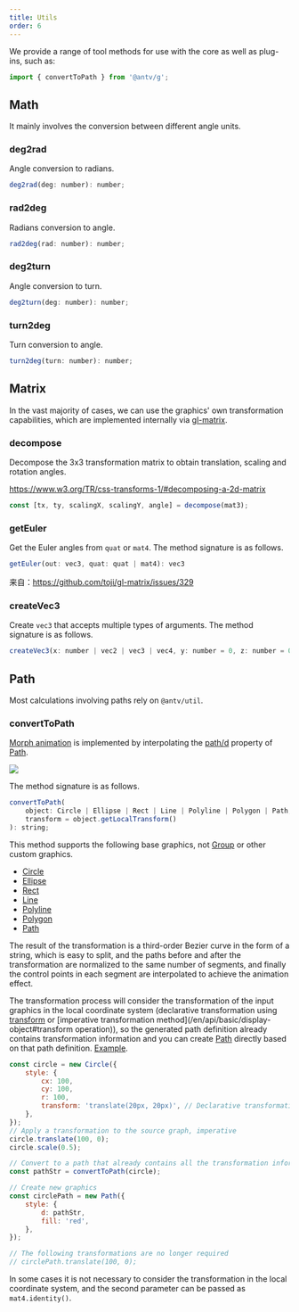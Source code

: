 ```yaml
---
title: Utils
order: 6
---
```


We provide a range of tool methods for use with the core as well as plug-ins, such as:

```js
import { convertToPath } from '@antv/g';
```

## Math

It mainly involves the conversion between different angle units.

### deg2rad

Angle conversion to radians.

```js
deg2rad(deg: number): number;
```

### rad2deg

Radians conversion to angle.

```js
rad2deg(rad: number): number;
```

### deg2turn

Angle conversion to turn.

```js
deg2turn(deg: number): number;
```

### turn2deg

Turn conversion to angle.

```js
turn2deg(turn: number): number;
```

## Matrix

In the vast majority of cases, we can use the graphics' own transformation capabilities, which are implemented internally via [gl-matrix](https://github.com/toji/gl-matrix).

### decompose

Decompose the 3x3 transformation matrix to obtain translation, scaling and rotation angles.

<https://www.w3.org/TR/css-transforms-1/#decomposing-a-2d-matrix>

```js
const [tx, ty, scalingX, scalingY, angle] = decompose(mat3);
```

### getEuler

Get the Euler angles from `quat` or `mat4`. The method signature is as follows.

```js
getEuler(out: vec3, quat: quat | mat4): vec3
```

来自：<https://github.com/toji/gl-matrix/issues/329>

### createVec3

Create `vec3` that accepts multiple types of arguments. The method signature is as follows.

```js
createVec3(x: number | vec2 | vec3 | vec4, y: number = 0, z: number = 0): vec3;
```

## Path

Most calculations involving paths rely on `@antv/util`.

### convertToPath

[Morph animation](/en/api/animation/waapi#morping) is implemented by interpolating the [path/d](/en/api/basic/path#d) property of [Path](/en/api/basic/path).

<img src="https://gw.alipayobjects.com/mdn/rms_6ae20b/afts/img/A*qCHaTJUg_aEAAAAAAAAAAAAAARQnAQ">

The method signature is as follows.

```js
convertToPath(
    object: Circle | Ellipse | Rect | Line | Polyline | Polygon | Path,
    transform = object.getLocalTransform()
): string;
```

This method supports the following base graphics, not [Group](/en/api/basic/group) or other custom graphics.

- [Circle](/en/api/basic/circle)
- [Ellipse](/en/api/basic/ellipse)
- [Rect](/en/api/basic/rect)
- [Line](/en/api/basic/line)
- [Polyline](/en/api/basic/polyline)
- [Polygon](/en/api/basic/polygon)
- [Path](/en/api/basic/path)

The result of the transformation is a third-order Bezier curve in the form of a string, which is easy to split, and the paths before and after the transformation are normalized to the same number of segments, and finally the control points in each segment are interpolated to achieve the animation effect.

The transformation process will consider the transformation of the input graphics in the local coordinate system (declarative transformation using [transform](/en/api/basic/display-object#transform) or [imperative transformation method](/en/api/basic/display- object#transform operation)), so the generated path definition already contains transformation information and you can create [Path](/en/api/basic/path) directly based on that path definition. [Example](/en/examples/animation#convert-to-path).

```js
const circle = new Circle({
    style: {
        cx: 100,
        cy: 100,
        r: 100,
        transform: 'translate(20px, 20px)', // Declarative transformations
    },
});
// Apply a transformation to the source graph, imperative
circle.translate(100, 0);
circle.scale(0.5);

// Convert to a path that already contains all the transformation information
const pathStr = convertToPath(circle);

// Create new graphics
const circlePath = new Path({
    style: {
        d: pathStr,
        fill: 'red',
    },
});

// The following transformations are no longer required
// circlePath.translate(100, 0);
```

In some cases it is not necessary to consider the transformation in the local coordinate system, and the second parameter can be passed as `mat4.identity()`.
